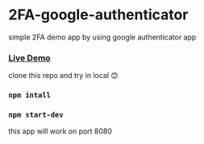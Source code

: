 # 2FA-google-authenticator

simple 2FA demo app by using google authenticator app

### <a href="https://google.com" target="_blank">Live Demo</a>

clone this repo and try in local 😊

### `npm intall`

### `npm start-dev`

this app will work on port 8080
